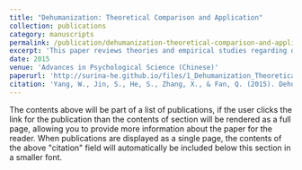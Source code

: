 ```yaml
---
title: "Dehumanization: Theoretical Comparison and Application"
collection: publications
category: manuscripts
permalink: /publication/dehumanization-theoretical-comparison-and-application
excerpt: 'This paper reviews theories and empirical studies regarding dehumanization.'
date: 2015
venue: 'Advances in Psychological Science (Chinese)'
paperurl: 'http://surina-he.github.io/files/1_Dehumanization_Theoretical_Comparison_and_Application.pdf'
citation: 'Yang, W., Jin, S., He, S., Zhang, X., & Fan, Q. (2015). Dehumanization: Theoretical Comparison and Application. *Advances in Psychological Science*, 23(7), 1267-1279. https://doi.org/10.3724/SP.J.1042.2015.01267'
---
```


The contents above will be part of a list of publications, if the user clicks the link for the publication than the contents of section will be rendered as a full page, allowing you to provide more information about the paper for the reader. When publications are displayed as a single page, the contents of the above "citation" field will automatically be included below this section in a smaller font.

